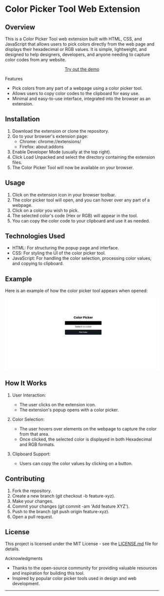 # Color Picker Tool Web Extension

## Overview
This is a Color Picker Tool web extension built with HTML, CSS, and JavaScript that allows users to pick colors directly from the web page and displays their hexadecimal or RGB values. It is simple, lightweight, and designed to help designers, developers, and anyone needing to capture color codes from any website.

<center><a href="demo/">Try out the demo</a></center>

Features
- Pick colors from any part of a webpage using a color picker tool.
- Allows users to copy color codes to the clipboard for easy use.
- Minimal and easy-to-use interface, integrated into the browser as an extension.

## Installation

1. Download the extension or clone the repository.
2. Go to your browser's extension page:
   - Chrome: chrome://extensions/
   - Firefox: about:addons
3. Enable Developer Mode (usually at the top right).
4. Click Load Unpacked and select the directory containing the extension files.
5. The Color Picker Tool will now be available on your browser.

## Usage

1. Click on the extension icon in your browser toolbar.
2. The color picker tool will open, and you can hover over any part of a webpage.
3. Click on a color you wish to pick.
4. The selected color's code (Hex or RGB) will appear in the tool.
5. You can copy the color code to your clipboard and use it as needed.

## Technologies Used
- HTML: For structuring the popup page and interface.
- CSS: For styling the UI of the color picker tool.
- JavaScript: For handling the color selection, processing color values, and copying to clipboard.

## Example

Here is an example of how the color picker tool appears when opened:

![Color Picker Example](./assets/screenshot.jpeg)


## How It Works

1. User Interaction: 
   - The user clicks on the extension icon.
   - The extension's popup opens with a color picker.
   
2. Color Selection: 
   - The user hovers over elements on the webpage to capture the color from that area.
   - Once clicked, the selected color is displayed in both Hexadecimal and RGB formats.

3. Clipboard Support: 
   - Users can copy the color values by clicking on a button.

## Contributing

1. Fork the repository.
2. Create a new branch (git checkout -b feature-xyz).
3. Make your changes.
4. Commit your changes (git commit -am 'Add feature XYZ').
5. Push to the branch (git push origin feature-xyz).
6. Open a pull request.

## License

This project is licensed under the MIT License - see the [LICENSE.md](LICENSE.md) file for details.

Acknowledgments

- Thanks to the open-source community for providing valuable resources and inspiration for building this tool.
- Inspired by popular color picker tools used in design and web development.

---
